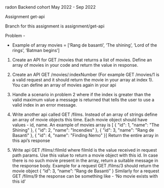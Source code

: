 radon
Backend cohort May 2022 - Sep 2022

Assignment get-api

Branch for this assignment is assignment/get-api

Problem -
- Example of array movies = [‘Rang de basanti’, ‘The shining’, ‘Lord of the rings’, ‘Batman begins’]
1. Create an API for GET /movies that returns a list of movies. Define an array of movies in your code and return the value in response.	
2. Create an API GET /movies/:indexNumber (For example GET /movies/1 is a valid request and it should return the movie in your array at index 1). You can define an array of movies again in your api 
3. Handle a scenario in problem 2 where if the index is greater than the valid maximum value a message is returned that tells the user to use a valid index in an error message.
4. Write another api called GET /films. Instead of an array of strings define an array of movie objects this time. Each movie object should have values - id, name. An example of movies array is 
[ {
 "id": 1,
 "name": "The Shining"
}, {
 "id": 2,
 "name": "Incendies"
}, {
 "id": 3,
 "name": "Rang de Basanti"
}, {
 "id": 4,
 "name": "Finding Nemo"
}]
Return the entire array in this api’s response

5. Write api GET /films/:filmId where filmId is the value received in request path params. Use this value to return a movie object with this id. In case there is no such movie present in the array, return a suitable message in the response body. Example for a request GET /films/3 should return the movie object 
{
 “id”: 3,
 “name”: “Rang de Basanti”
}
Similarly for a request GET /films/9 the response can be something like - ‘No movie exists with this id’
